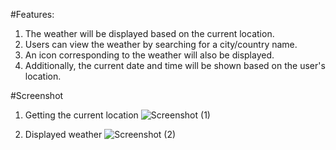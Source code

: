 #Features:
1. The weather will be displayed based on the current location.
2. Users can view the weather by searching for a city/country name.
3. An icon corresponding to the weather will also be displayed.
4. Additionally, the current date and time will be shown based on the user's location.

#Screenshot
1. Getting the current location 
![Screenshot (1)](https://github.com/barun032/react_weather_app/assets/107342609/10408bad-c12c-476d-9d26-8837eb5a2674)

2. Displayed weather
![Screenshot (2)](https://github.com/barun032/react_weather_app/assets/107342609/66869cc7-3b74-42c7-87f9-1fded27df0cd)

